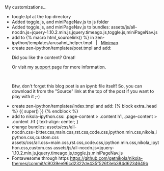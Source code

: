My customizations...

* toogle.tpl at the top directory
* Added toggle.js, and miniPageNav.js to js folder
* Added toggle.js, and miniPageNav.js to bundles: 
    assets/js/all-nocdn.js=jquery-1.10.2.min.js,jquery.timeago.js,toggle.js,miniPageNav.js
* add to {% macro html_sourcelink() %} in zen-ipython/templates/arusahni_helper.tmpl
        &nbsp;&nbsp;|&nbsp;&nbsp;
        <a href='javascript:$.getScript("/assets/js/miniPageNav.js");'>Minimap</a>
* create zen-ipython/templates/post.tmpl and add:
        <p>Did you like the content? Great!</p>
        <script type='text/javascript' src='https://ko-fi.com/widgets/widget_2.js'></script>
        <script type='text/javascript'>kofiwidget2.init('Support Me on Ko-fi', '#2e2e2e', 'F1F41HSJ8');kofiwidget2.draw();</script>
        <p>Or visit my <a href="https://damianavila.github.io/blog/stories/support-me.html">support</a> page for more information.</p>
        <br>
        <p>Btw, don't forget this blog post is an ipynb file itself! So, you can download it from the "Source" link
        at the top of the post if you want to play with it ;-)</p>
* create zen-ipython/templates/index.tmpl and add:
        {% block extra_head %}
            {{ super() }}
            <style>
            div.input_prompt {
            display: none;
            }
            </style>
        {% endblock %}
* add to nikola-ipython.css:
        .page-content > .content h1, .page-content > .content .h1 {
        text-align: center;
        }
* change bundles:
        assets/css/all-nocdn.css=bitter.css,main.css,rst.css,code.css,ipython.min.css,nikola_ipython.css,custom.css
        assets/css/all.css=main.css,rst.css,code.css,ipython.min.css,nikola_ipython.css,custom.css
        assets/js/all-nocdn.js=jquery-1.10.2.min.js,jquery.timeago.js,toggle.js,miniPageNav.js
* Fontawesome through https
        https://github.com/getnikola/nikola-themes/commit/c9039ee96cd2322de435f526f3eb384d6234649b
